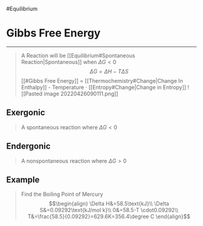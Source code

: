 #Equilibrium 
# Gibbs Free Energy
---
> A Reaction will be [[Equilibrium#Spontaneous Reaction|Spontaneous]] when $\Delta G<0$
> $$\Delta G = \Delta H - T \Delta S$$
> [[#Gibbs Free Energy]] = [[Thermochemistry#Change|Change In Enthalpy]] - Temperature $\cdot$ [[Entropy#Change|Change in Entropy]] 
> ![[Pasted image 20220426090111.png]]

## Exergonic
> A spontaneous reaction where $\Delta G < 0$

## Endergonic
> A nonspontaneous reaction where $\Delta G > 0$

## Example
> Find the Boiling Point of Mercury
> $$\begin{align}
\Delta H&=58.5\text{kJ}\\
\Delta S&=0.09292\text{kJ/mol k}\\
0&=58.5-T \cdot0.09292\\
T&=\frac{58.5}{0.09292}=629.6K=356.4\degree C
\end{align}$$